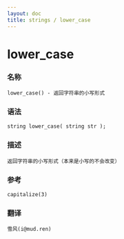```yaml
---
layout: doc
title: strings / lower_case
---
```

# lower_case

### 名称

    lower_case() - 返回字符串的小写形式

### 语法

    string lower_case( string str );

### 描述

    返回字符串的小写形式（本来是小写的不会改变）

### 参考

    capitalize(3)

### 翻译

    雪风(i@mud.ren)
